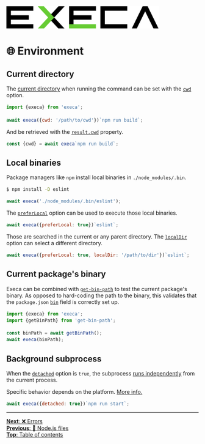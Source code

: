 <picture>
	<source media="(prefers-color-scheme: dark)" srcset="../media/logo_dark.svg">
	<img alt="execa logo" src="../media/logo.svg" width="400">
</picture>
<br>

# 🌐 Environment

## Current directory

The [current directory](https://en.wikipedia.org/wiki/Working_directory) when running the command can be set with the [`cwd`](api.md#optionscwd) option.

```js
import {execa} from 'execa';

await execa({cwd: '/path/to/cwd'})`npm run build`;
```

And be retrieved with the [`result.cwd`](api.md#resultcwd) property.

```js
const {cwd} = await execa`npm run build`;
```

## Local binaries

Package managers like `npm` install local binaries in `./node_modules/.bin`.

```sh
$ npm install -D eslint
```

```js
await execa('./node_modules/.bin/eslint');
```

The [`preferLocal`](api.md#optionspreferlocal) option can be used to execute those local binaries.

```js
await execa({preferLocal: true})`eslint`;
```

Those are searched in the current or any parent directory. The [`localDir`](api.md#optionslocaldir) option can select a different directory.

```js
await execa({preferLocal: true, localDir: '/path/to/dir'})`eslint`;
```

## Current package's binary

Execa can be combined with [`get-bin-path`](https://github.com/ehmicky/get-bin-path) to test the current package's binary. As opposed to hard-coding the path to the binary, this validates that the `package.json` [`bin`](https://docs.npmjs.com/cli/v10/configuring-npm/package-json#bin) field is correctly set up.

```js
import {execa} from 'execa';
import {getBinPath} from 'get-bin-path';

const binPath = await getBinPath();
await execa(binPath);
```

## Background subprocess

When the [`detached`](api.md#optionsdetached) option is `true`, the subprocess [runs independently](https://en.wikipedia.org/wiki/Background_process) from the current process.

Specific behavior depends on the platform. [More info.](https://nodejs.org/api/child_process.html#child_process_options_detached)

```js
await execa({detached: true})`npm run start`;
```

<hr>

[**Next**: ❌ Errors](errors.md)\
[**Previous**: 🐢 Node.js files](node.md)\
[**Top**: Table of contents](../readme.md#documentation)

